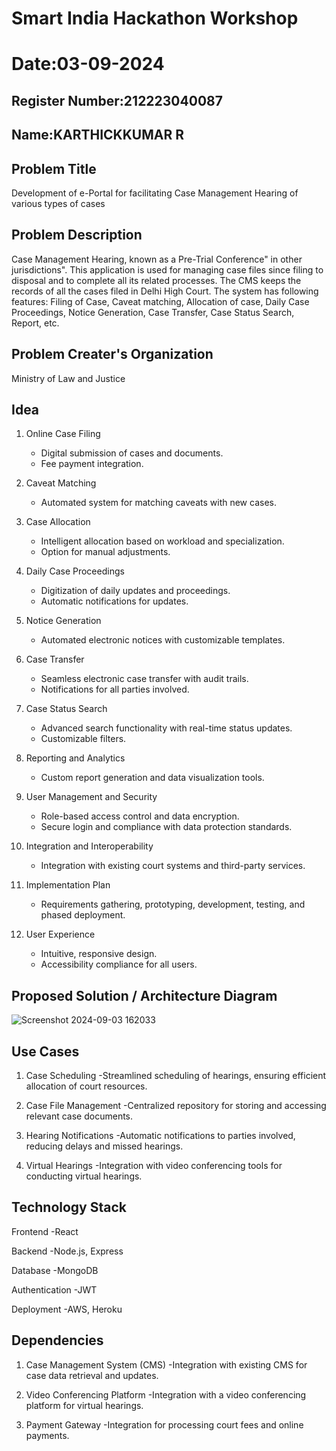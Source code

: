 # Smart India Hackathon Workshop
# Date:03-09-2024
## Register Number:212223040087
## Name:KARTHICKKUMAR R
## Problem Title
Development of e-Portal for facilitating Case Management Hearing of various types of cases
## Problem Description
Case Management Hearing, known as a Pre-Trial Conference" in other jurisdictions". This application is used for managing case files since filing to disposal and to complete all its related processes. The CMS keeps the records of all the cases filed in Delhi High Court. The system has following features: Filing of Case, Caveat matching, Allocation of case, Daily Case Proceedings, Notice Generation, Case Transfer, Case Status Search, Report, etc.
## Problem Creater's Organization
Ministry of Law and Justice

## Idea
1. Online Case Filing
   - Digital submission of cases and documents.
   - Fee payment integration.

2. Caveat Matching
   - Automated system for matching caveats with new cases.

3. Case Allocation
   - Intelligent allocation based on workload and specialization.
   - Option for manual adjustments.

4. Daily Case Proceedings
   - Digitization of daily updates and proceedings.
   - Automatic notifications for updates.

5. Notice Generation
   - Automated electronic notices with customizable templates.

6. Case Transfer
   - Seamless electronic case transfer with audit trails.
   - Notifications for all parties involved.

7. Case Status Search
   - Advanced search functionality with real-time status updates.
   - Customizable filters.

8. Reporting and Analytics
   - Custom report generation and data visualization tools.

9. User Management and Security
   - Role-based access control and data encryption.
   - Secure login and compliance with data protection standards.

10. Integration and Interoperability
    - Integration with existing court systems and third-party services.

11. Implementation Plan
    - Requirements gathering, prototyping, development, testing, and phased deployment.

12. User Experience
    - Intuitive, responsive design.
    - Accessibility compliance for all users.



## Proposed Solution / Architecture Diagram

![Screenshot 2024-09-03 162033](https://github.com/user-attachments/assets/ab437d97-476f-40f9-b834-51e5d7bb2bae)

## Use Cases
1. Case Scheduling
   -Streamlined scheduling of hearings, ensuring efficient allocation of court resources.
     
2. Case File Management
   -Centralized repository for storing and accessing relevant case documents.
     
3. Hearing Notifications
   -Automatic notifications to parties involved, reducing delays and missed hearings.
     
4. Virtual Hearings
   -Integration with video conferencing tools for conducting virtual hearings. 
     
## Technology Stack
Frontend        -React

Backend         -Node.js, Express

Database        -MongoDB

Authentication  -JWT

Deployment      -AWS, Heroku

## Dependencies
1. Case Management System (CMS)
   -Integration with existing CMS for case data retrieval and updates.
            
2. Video Conferencing Platform
   -Integration with a video conferencing platform for virtual hearings.
            
3. Payment Gateway
   -Integration for processing court fees and online payments.

